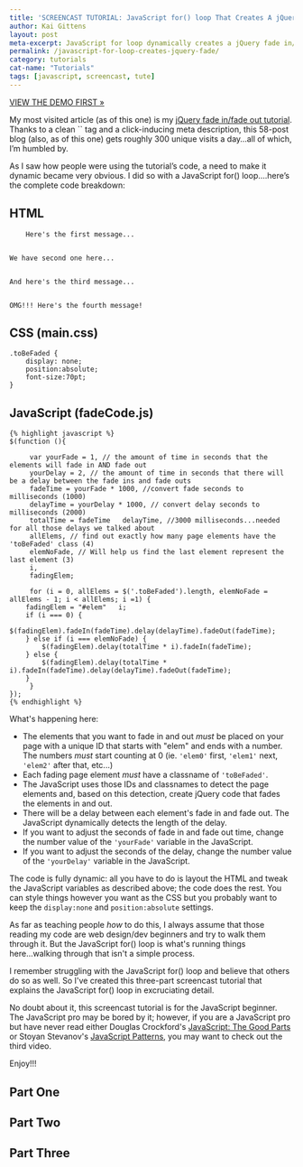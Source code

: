 ```yaml
---
title: 'SCREENCAST TUTORIAL: JavaScript for() loop That Creates A jQuery Fade In/Fade Out'
author: Kai Gittens
layout: post
meta-excerpt: JavaScript for loop dynamically creates a jQuery fade in/fade out effect with a delay; includes a demo, code sample and screencast tutorial.
permalink: /javascript-for-loop-creates-jquery-fade/
category: tutorials
cat-name: "Tutorials"
tags: [javascript, screencast, tute]
---
```


[VIEW THE DEMO FIRST »][1]

 [1]: http://jsfiddle.net/kaidez/6xfKN/33/

My most visited article (as of this one) is my [jQuery fade in/fade out tutorial][2]. Thanks to a clean `` tag and a click-inducing meta description, this 58-post blog (also, as of this one) gets roughly 300 unique visits a day…all of which, I’m humbled by.

 [2]: http://kaidez.com/tutorial-simple-jquery-fade-in-fade-out/

As I saw how people were using the tutorial’s code, a need to make it dynamic became very obvious. I did so with a JavaScript for() loop….here’s the complete code breakdown:

## HTML

    
    
    
    	
    	Here's the first message...
    	
    
    We have second one here...
    	
    
    And here's the third message...
    	
    
    OMG!!! Here's the fourth message!
    
     	
    
      	
    
    
    
    

## CSS (main.css)

    .toBeFaded {
    	display: none;
    	position:absolute;
    	font-size:70pt;
    }
    

## JavaScript (fadeCode.js)

    
    {% highlight javascript %}
    $(function (){
    	
         var yourFade = 1, // the amount of time in seconds that the elements will fade in AND fade out
         yourDelay = 2, // the amount of time in seconds that there will be a delay between the fade ins and fade outs
         fadeTime = yourFade * 1000, //convert fade seconds to milliseconds (1000)
         delayTime = yourDelay * 1000, // convert delay seconds to milliseconds (2000)
         totalTime = fadeTime   delayTime, //3000 milliseconds...needed for all those delays we talked about
         allElems, // find out exactly how many page elements have the 'toBeFaded' class (4)
         elemNoFade, // Will help us find the last element represent the last element (3)
         i,
         fadingElem;
    
         for (i = 0, allElems = $('.toBeFaded').length, elemNoFade = allElems - 1; i < allElems; i =1) {
    	fadingElem = "#elem"   i;
    	if (i === 0) {	
    		$(fadingElem).fadeIn(fadeTime).delay(delayTime).fadeOut(fadeTime);
    	} else if (i === elemNoFade) {
    		$(fadingElem).delay(totalTime * i).fadeIn(fadeTime);
    	} else {
    		$(fadingElem).delay(totalTime * i).fadeIn(fadeTime).delay(delayTime).fadeOut(fadeTime);
    	}
         }
    });
    {% endhighlight %}

What's happening here:

*   The elements that you want to fade in and out *must* be placed on your page with a unique ID that starts with "elem" and ends with a number. The numbers *must* start counting at 0 (ie. `'elem0'` first, `'elem1'` next, `'elem2'` after that, etc...)
*   Each fading page element *must* have a classname of `'toBeFaded'`.
*   The JavaScript uses those IDs and classnames to detect the page elements and, based on this detection, create jQuery code that fades the elements in and out.
*   There will be a delay between each element's fade in and fade out. The JavaScript dynamically detects the length of the delay.
*   If you want to adjust the seconds of fade in and fade out time, change the number value of the `'yourFade'` variable in the JavaScript.
*   If you want to adjust the seconds of the delay, change the number value of the `'yourDelay'` variable in the JavaScript.

The code is fully dynamic: all you have to do is layout the HTML and tweak the JavaScript variables as described above; the code does the rest. You can style things however you want as the CSS but you probably want to keep the `display:none` and `position:absolute` settings.

As far as teaching people *how* to do this, I always assume that those reading my code are web design/dev beginners and try to walk them through it. But the JavaScript for() loop is what's running things here...walking through that isn't a simple process.

I remember struggling with the JavaScript for() loop and believe that others do so as well. So I've created this three-part screencast tutorial that explains the JavaScript for() loop in excruciating detail.

No doubt about it, this screencast tutorial is for the JavaScript beginner. The JavaScript pro may be bored by it; however, if you are a JavaScript pro but have never read either Douglas Crockford's [JavaScript: The Good Parts][3] or Stoyan Stevanov's [JavaScript Patterns][4], you may want to check out the third video.

 [3]: http://www.amazon.com/JavaScript-Good-Parts-Douglas-Crockford/dp/0596517742
 [4]: http://www.amazon.com/JavaScript-Patterns-Stoyan-Stefanov/dp/0596806752/ref=sr_1_1?s=books&ie=UTF8&qid=1330662444&sr=1-1

Enjoy!!!

## Part One



## Part Two



## Part Three